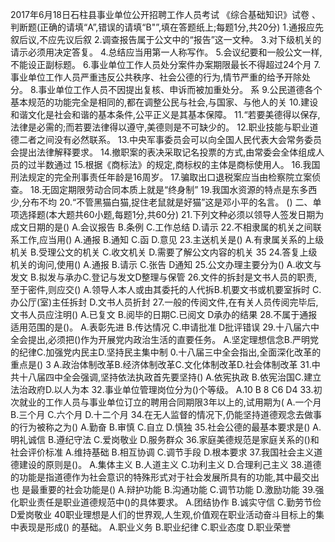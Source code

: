 2017年6月18日石柱县事业单位公开招聘工作人员考试
《综合基础知识》试卷
、判断题(正确的请填“A”,错误的请填“B"”,填在答题纸上;每题1分,共20分)
1.通报应先叙后议,不应先议后叙
2.调查报告属于公文中的“报告”这一文种。
3.对下级机关的请示必须用决定答复。
4.总结应当用第一人称写作。
5.会议纪要和一般公文一样,不能设正副标题。
6.事业单位工作人员处分案件办案期限最长不得超过24个月
7.事业单位工作人员严重违反公共秩序、社会公德的行为,情节严重的给予开除处分。
8.事业单位工作人员不因提出复核、申诉而被加重处分。
系
9.公民道德各个基本规范的功能完全是相同的,都在调整公民与社会,与国家、与他人的关
10.建设和谐文化是社会和谐的基本条件,公平正义是其基本保障。
11.“若要美德得以保存,法律是必需的;而若要法律得以遵守,美德则是不可缺少的。
12.职业技能与职业道德二者之间没有必然联系。
13.中央军事委员会可以向全国人民代表大会常务委员会提出法律解释要求。
14.撤职案的表决采取记名投票的方式,由常委会全体组成人员的过半数通过
15.根据《商标法》的规定,商标权的主体是商标使用人。
16.我国刑法规定的完全刑事责任年龄是16周岁。
17.骗取出口退税案应当由检察院立案侦查。
18.无固定期限劳动合同本质上就是“终身制”
19.我国水资源的特点是东多西少,分布不均
20.“不管黑猫白猫,捉住老鼠就是好猫”这是邓小平的名言。
()
二、单项选择题(本大题共60小题,每题1分,共60分)
21.下列文种必须以领导人签发日期为成文日期的是()
A.会议报告
B.条例
C.工作总结
D.请示
22.不相隶属的机关之间联系工作,应当用()
A.通报
B.通知
C.函
D.意见
23.主送机关是()
A.有隶属关系的上级机关
B.受理公文的机关
C.收文机关
D.需要了解公文内容的机关
35
24.答复上级机关的询问,使用()
A.通报
B.请示
C.张告
D通知
25.公文办理主要分为()
A.收文与发文
B.拟发与承办C.登记与发文D整理与保管
26.文件的拆封是文书人员的职责,至于密件,则应交()
A.领导人本人或由其委托的人代拆B.机要文书或机要室拆时
C.办公厅(室)主任拆封
D.文书人员折封
27.一般的传阅文件,在有关人员传阅完毕后,文书人员应注明()
A.已复文
B.阅毕的日期C.已阅文
D承办的结果
28.不属于通报适用范围的是()。
A.表彰先进
B.传达情况
C.申请批准
D批评错误
29.十八届六中全会提出,必须把()作为开展党内政治生活的直要任务。
A.坚定理想信念B.严明党的纪律C.加强党内民主D.坚持民主集中制
0.十八届三中全会指出,全面深化改革的重点是()
3
A.政治体制改革B.经济体制改革C.文化体制改革D.社会体制改革
31.中共十八届四中全会强调,坚持依法执政首先要坚持()
A.依宪执政
B.依宪治国C.建立法治政府D.以人为本
32.事业单位管理岗位分为()个等级。
A.10
B 8
C6
D4
33.初次就业的工作人员与事业单位订立的聘用合同期限3年以上的,试用期为(
A.一个月
B.三个月
C.六个月
D.十二个月
34.在无人监督的情况下,仍能坚持道德观念去做事的行为被称之为()
A.勤奋
B.审慎
C.自立
D.慎独
35.社会公德的最基本要求是()
A.明礼诚信
B.遵纪守法
C.爱岗敬业
D.服务群众
36.家庭美德规范是家庭关系的()和社会评价标准
A.维持基础
B.相互协调
C.调节手段
D.根本要求
37.我国社会主义道德建设的原则是()。
A.集体主义
B.人道主义
C.功利主义
D.合理利己主义
38.道德的功能是指道德作为社会意识的特殊形式对于社会发展所具有的功能,其中最交出也
是最重要的社会功能是()
A.辩护功能
B.沟通功能
C.调节功能
D.激励功能
39.强化职业责任是职业道德规范中()的具体要求。
A.团结协作
B.诚实守信
C.勤劳节俭
D爱岗敬业
40职业理想是人们的世界观,人生观,价值观在职业活动奋斗目标上的集中表现是形成()
的基础。
A.职业义务
B.职业纪律
C.职业态度
D.职业荣誉